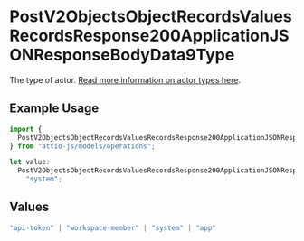 # PostV2ObjectsObjectRecordsValuesRecordsResponse200ApplicationJSONResponseBodyData9Type

The type of actor. [Read more information on actor types here](/docs/actors).

## Example Usage

```typescript
import {
  PostV2ObjectsObjectRecordsValuesRecordsResponse200ApplicationJSONResponseBodyData9Type,
} from "attio-js/models/operations";

let value:
  PostV2ObjectsObjectRecordsValuesRecordsResponse200ApplicationJSONResponseBodyData9Type =
    "system";
```

## Values

```typescript
"api-token" | "workspace-member" | "system" | "app"
```